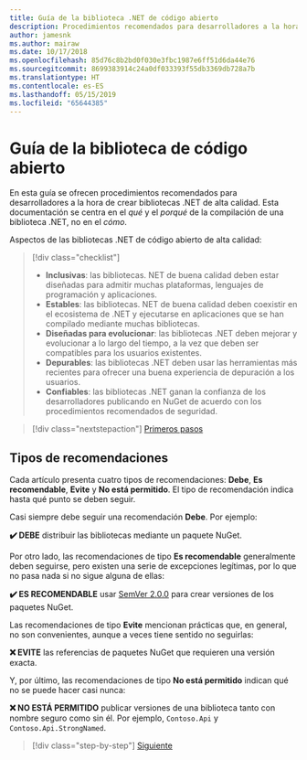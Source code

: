 ```yaml
---
title: Guía de la biblioteca .NET de código abierto
description: Procedimientos recomendados para desarrolladores a la hora de crear bibliotecas .NET de alta calidad
author: jamesnk
ms.author: mairaw
ms.date: 10/17/2018
ms.openlocfilehash: 85d76c8b2bd0f030e3fbc1987e6ff51d6da44e76
ms.sourcegitcommit: 8699383914c24a0df033393f55db3369db728a7b
ms.translationtype: HT
ms.contentlocale: es-ES
ms.lasthandoff: 05/15/2019
ms.locfileid: "65644385"
---
```

# <a name="open-source-library-guidance"></a>Guía de la biblioteca de código abierto

En esta guía se ofrecen procedimientos recomendados para desarrolladores a la hora de crear bibliotecas .NET de alta calidad. Esta documentación se centra en el *qué* y el *porqué* de la compilación de una biblioteca .NET, no en el *cómo*.

Aspectos de las bibliotecas .NET de código abierto de alta calidad:

> [!div class="checklist"]
> * **Inclusivas**: las bibliotecas. NET de buena calidad deben estar diseñadas para admitir muchas plataformas, lenguajes de programación y aplicaciones.
> * **Estables**: las bibliotecas. NET de buena calidad deben coexistir en el ecosistema de .NET y ejecutarse en aplicaciones que se han compilado mediante muchas bibliotecas.
> * **Diseñadas para evolucionar**: las bibliotecas .NET deben mejorar y evolucionar a lo largo del tiempo, a la vez que deben ser compatibles para los usuarios existentes.
> * **Depurables**: las bibliotecas .NET deben usar las herramientas más recientes para ofrecer una buena experiencia de depuración a los usuarios.
> * **Confiables**: las bibliotecas .NET ganan la confianza de los desarrolladores publicando en NuGet de acuerdo con los procedimientos recomendados de seguridad.

> [!div class="nextstepaction"]
> [Primeros pasos](./get-started.md)

## <a name="types-of-recommendations"></a>Tipos de recomendaciones

Cada artículo presenta cuatro tipos de recomendaciones: **Debe**, **Es recomendable**, **Evite** y **No está permitido**. El tipo de recomendación indica hasta qué punto se deben seguir.

Casi siempre debe seguir una recomendación **Debe**. Por ejemplo:

**✔️ DEBE** distribuir las bibliotecas mediante un paquete NuGet.

Por otro lado, las recomendaciones de tipo **Es recomendable** generalmente deben seguirse, pero existen una serie de excepciones legítimas, por lo que no pasa nada si no sigue alguna de ellas:

**✔️ ES RECOMENDABLE** usar [SemVer 2.0.0](https://semver.org/) para crear versiones de los paquetes NuGet.

Las recomendaciones de tipo **Evite** mencionan prácticas que, en general, no son convenientes, aunque a veces tiene sentido no seguirlas:

**❌ EVITE** las referencias de paquetes NuGet que requieren una versión exacta.

Y, por último, las recomendaciones de tipo **No está permitido** indican qué no se puede hacer casi nunca:

**❌ NO ESTÁ PERMITIDO** publicar versiones de una biblioteca tanto con nombre seguro como sin él. Por ejemplo, `Contoso.Api` y `Contoso.Api.StrongNamed`.

>[!div class="step-by-step"]
>[Siguiente](get-started.md)
